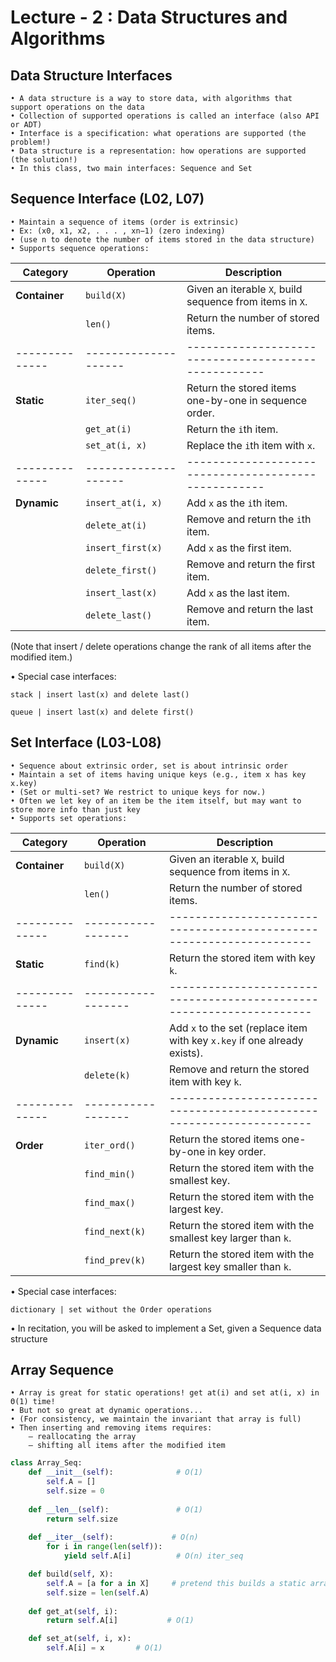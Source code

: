 # Lecture - 2 : Data Structures and Algorithms

## Data Structure Interfaces
    • A data structure is a way to store data, with algorithms that support operations on the data
    • Collection of supported operations is called an interface (also API or ADT)
    • Interface is a specification: what operations are supported (the problem!)
    • Data structure is a representation: how operations are supported (the solution!)
    • In this class, two main interfaces: Sequence and Set

## Sequence Interface (L02, L07)

    • Maintain a sequence of items (order is extrinsic)
    • Ex: (x0, x1, x2, . . . , xn−1) (zero indexing)
    • (use n to denote the number of items stored in the data structure)
    • Supports sequence operations: 

| **Category** | **Operation**      | **Description**                                    |
|--------------|--------------------|----------------------------------------------------|
| **Container**| `build(X)`         | Given an iterable `X`, build sequence from items in `X`. |
|              | `len()`            | Return the number of stored items.                 |
|--------------|--------------------|----------------------------------------------------|
| **Static**   | `iter_seq()`       | Return the stored items one-by-one in sequence order. |
|              | `get_at(i)`        | Return the `i`th item.                             |
|              | `set_at(i, x)`     | Replace the `i`th item with `x`.                   |
|--------------|--------------------|----------------------------------------------------|
| **Dynamic**  | `insert_at(i, x)`  | Add `x` as the `i`th item.                         |
|              | `delete_at(i)`     | Remove and return the `i`th item.                 |
|              | `insert_first(x)`  | Add `x` as the first item.                        |
|              | `delete_first()`   | Remove and return the first item.                |
|              | `insert_last(x)`   | Add `x` as the last item.                         |
|              | `delete_last()`    | Remove and return the last item.                 |

(Note that insert / delete operations change the rank of all items after the modified item.)


• Special case interfaces:

    stack | insert last(x) and delete last()

    queue | insert last(x) and delete first()

## Set Interface (L03-L08)
    • Sequence about extrinsic order, set is about intrinsic order
    • Maintain a set of items having unique keys (e.g., item x has key x.key)
    • (Set or multi-set? We restrict to unique keys for now.)
    • Often we let key of an item be the item itself, but may want to store more info than just key
    • Supports set operations:

| **Category** | **Operation**    | **Description**                                                    |
|--------------|------------------|--------------------------------------------------------------------|
| **Container**| `build(X)`       | Given an iterable `X`, build sequence from items in `X`.          |
|              | `len()`          | Return the number of stored items.                                |
|--------------|------------------|--------------------------------------------------------------------|
| **Static**   | `find(k)`        | Return the stored item with key `k`.                              |
|--------------|------------------|--------------------------------------------------------------------|
| **Dynamic**  | `insert(x)`      | Add `x` to the set (replace item with key `x.key` if one already exists). |
|              | `delete(k)`      | Remove and return the stored item with key `k`.                   |
|--------------|------------------|--------------------------------------------------------------------|
| **Order**    | `iter_ord()`     | Return the stored items one-by-one in key order.                  |
|              | `find_min()`     | Return the stored item with the smallest key.                     |
|              | `find_max()`     | Return the stored item with the largest key.                      |
|              | `find_next(k)`   | Return the stored item with the smallest key larger than `k`.     |
|              | `find_prev(k)`   | Return the stored item with the largest key smaller than `k`.     |


• Special case interfaces:

    dictionary | set without the Order operations
    
• In recitation, you will be asked to implement a Set, given a Sequence data structure

## Array Sequence
    • Array is great for static operations! get at(i) and set at(i, x) in Θ(1) time!
    • But not so great at dynamic operations...
    • (For consistency, we maintain the invariant that array is full)
    • Then inserting and removing items requires:
        – reallocating the array
        – shifting all items after the modified item



```python
class Array_Seq:
    def __init__(self):              # O(1)
        self.A = []
        self.size = 0
        
    def __len__(self):               # O(1)
        return self.size
        
    def __iter__(self):             # O(n)
        for i in range(len(self)):
            yield self.A[i]          # O(n) iter_seq

    def build(self, X):      
        self.A = [a for a in X]     # pretend this builds a static array
        self.size = len(self.A)
        
    def get_at(self, i):
        return self.A[i]           # O(1)

    def set_at(self, i, x):
        self.A[i] = x       # O(1)

```
